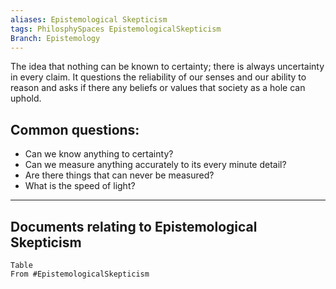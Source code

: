 ```yaml
---
aliases: Epistemological Skepticism
tags: PhilosphySpaces EpistemologicalSkepticism
Branch: Epistemology
---
```

The idea that nothing can be known to certainty; there is always uncertainty in every claim. It questions the reliability of our senses and our ability to reason and asks if there any beliefs or values that society as a hole can uphold. 

## Common questions:
- Can we know anything to certainty?
- Can we measure anything accurately to its every minute detail?
- Are there things that can  never be measured?
- What is the speed of light?





___
## Documents relating to Epistemological Skepticism  
```dataview
Table
From #EpistemologicalSkepticism    
```